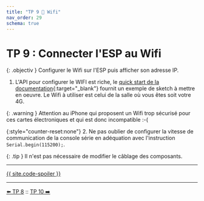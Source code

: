 ```yaml
---
title: "TP 9 📡 Wifi"
nav_order: 29
schema: true
---
```


# TP 9 : Connecter l'ESP au Wifi

{: .objectiv }
Configurer le Wifi sur l'ESP puis afficher son adresse IP.

1. L'API pour configurer le WIFI est riche, le [quick start de la documentation](https://arduino-esp8266.readthedocs.io/en/latest/esp8266wifi/readme.html){:target="_blank"} fournit un exemple de sketch à mettre en oeuvre. Le Wifi à utiliser est celui de la salle où vous êtes soit votre 4G.

{: .warning }
Attention au iPhone qui proposent un Wifi trop sécurisé pour ces cartes électroniques et qui est donc incompatible :-(

{:style="counter-reset:none"}
2. Ne pas oublier de configurer la vitesse de communication de la console série en adéquation avec l'instruction `Serial.begin(115200);`.

{: .tip }
Il n'est pas nécessaire de modifier le câblage des composants.

----
[{{ site.code-spoiler }}](tp9_code.md)

----
[⬅️ TP 8](tp8.md) :: [TP 10 ➡️](tp10.md)
